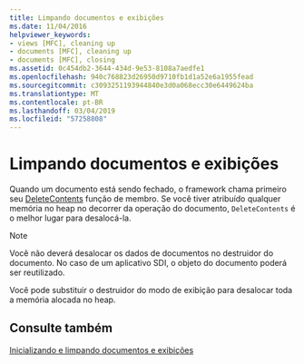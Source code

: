 ```yaml
---
title: Limpando documentos e exibições
ms.date: 11/04/2016
helpviewer_keywords:
- views [MFC], cleaning up
- documents [MFC], cleaning up
- documents [MFC], closing
ms.assetid: 0c454db2-3644-434d-9e53-8108a7aedfe1
ms.openlocfilehash: 940c768823d26950d9710fb1d1a52e6a1955fead
ms.sourcegitcommit: c3093251193944840e3d0a068ecc30e6449624ba
ms.translationtype: MT
ms.contentlocale: pt-BR
ms.lasthandoff: 03/04/2019
ms.locfileid: "57258808"
---
```

# <a name="cleaning-up-documents-and-views"></a>Limpando documentos e exibições

Quando um documento está sendo fechado, o framework chama primeiro seu [DeleteContents](../mfc/reference/cdocument-class.md#deletecontents) função de membro. Se você tiver atribuído qualquer memória no heap no decorrer da operação do documento, `DeleteContents` é o melhor lugar para desalocá-la.

> [!NOTE]
>  Você não deverá desalocar os dados de documentos no destruidor do documento. No caso de um aplicativo SDI, o objeto do documento poderá ser reutilizado.

Você pode substituir o destruidor do modo de exibição para desalocar toda a memória alocada no heap.

## <a name="see-also"></a>Consulte também

[Inicializando e limpando documentos e exibições](../mfc/initializing-and-cleaning-up-documents-and-views.md)
